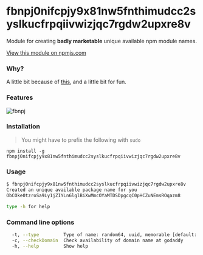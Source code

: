 # fbnpj0nifcpjy9x81nw5fnthimudcc2syslkucfrpqiivwizjqc7rgdw2upxre8v

Module for creating __badly marketable__ unique available npm module names.

[View this module on npmjs.com](https://www.npmjs.com/package/fbnpj0nifcpjy9x81nw5fnthimudcc2syslkucfrpqiivwizjqc7rgdw2upxre8v)

### Why?

A little bit because of [this](http://www.theregister.co.uk/2016/03/23/npm_left_pad_chaos),
and a little bit for fun.

### Features

![fbnpj](https://cloud.githubusercontent.com/assets/1814479/14048314/c5757860-f2ad-11e5-8dc6-fd8b4f686cf1.gif)

### Installation

> You might have to prefix the following with `sudo`

```
npm install -g fbnpj0nifcpjy9x81nw5fnthimudcc2syslkucfrpqiivwizjqc7rgdw2upxre8v
```


### Usage

```bash
$ fbnpj0nifcpjy9x81nw5fnthimudcc2syslkucfrpqiivwizjqc7rgdw2upxre8v
Created an unique available package name for you
ObCOke0tzroSa9Ly1jZIYLn6lglBiXwMmcOYaMTDSDpgcqC0pHCZuNEmsROqazm8

type -h for help
```

### Command line options

```bash
  -t, --type         Type of name: random64, uuid, memorable [default: "random64"]
  -c, --checkDomain  Check availability of domain name at godaddy
  -h, --help         Show help
```
